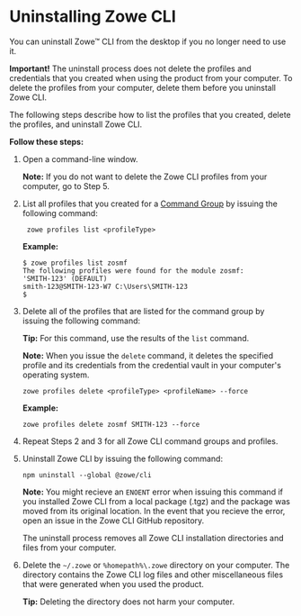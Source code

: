 # Uninstalling Zowe CLI

You can uninstall Zowe&trade; CLI from the desktop if you no longer need to use it.

**Important\!** The uninstall process does not delete the profiles and credentials that you created when using the product from your computer. To delete the profiles from your computer, delete them before you uninstall Zowe CLI.

The following steps describe how to list the profiles that you created, delete the profiles, and uninstall Zowe CLI.

**Follow these steps:**

1.  Open a command-line window.

    **Note:** If you do not want to delete the Zowe CLI profiles from your computer, go to Step 5.

2.  List all profiles that you created for a [Command Group](cli-usingcli.html#zowe-cli-command-groups) by issuing the following command:

    ```
     zowe profiles list <profileType>
    ```
    **Example:**

    ```
    $ zowe profiles list zosmf
    The following profiles were found for the module zosmf:
    'SMITH-123' (DEFAULT)
    smith-123@SMITH-123-W7 C:\Users\SMITH-123
    $
    ```

3.  Delete all of the profiles that are listed for the command group by issuing the following command:

    **Tip:** For this command, use the results of the `list`
    command.

    **Note:** When you issue the `delete` command, it deletes the
    specified profile and its credentials from the credential vault in your computer's operating system.

    ```
    zowe profiles delete <profileType> <profileName> --force
    ```
      **Example:**

    ```
    zowe profiles delete zosmf SMITH-123 --force
    ```

4.  Repeat Steps 2 and 3 for all Zowe CLI command groups and profiles.

5.  Uninstall Zowe CLI by issuing the following command:

    ```
    npm uninstall --global @zowe/cli
    ```

    **Note:** You might recieve an `ENOENT` error when issuing this command if you installed Zowe CLI from a local package (.tgz) and the package was moved from its original location. In the event that you recieve the error, open an issue in the Zowe CLI GitHub repository.

    The uninstall process removes all Zowe CLI installation directories and files from your computer.

6. Delete the `~/.zowe`  or `%homepath%\.zowe` directory on your computer. The directory contains the Zowe CLI log files and other miscellaneous files that were generated when you used the product.

    **Tip:** Deleting the directory does not harm your computer.